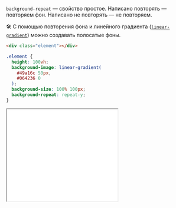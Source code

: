 `background-repeat` — свойство простое. Написано повторять — повторяем фон. Написано не повторять — не повторяем.

🛠 С помощью повторения фона и линейного градиента ([`linear-gradient`](/css/linear-gradient)) можно создавать полосатые фоны.

```html
<div class="element"></div>
```

```css
.element {
  height: 100vh;
  background-image: linear-gradient(
    #49a16c 50px,
    #064236 0
  );
  background-size: 100% 100px;
  background-repeat: repeat-y;
}
```

<iframe title="Паттерн градиентом" src="../demos/gradient/" height="250" sandbox></iframe>
